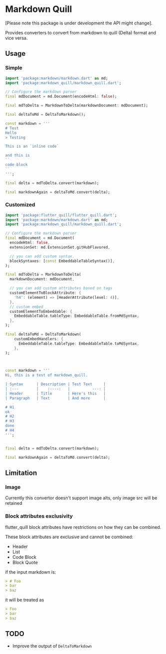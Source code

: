 # Markdown Quill

\[Please note this package is under development the API might change\].

Provides converters to convert from markdown to quill (Delta) format and vice versa.


## Usage

### Simple

```dart
import 'package:markdown/markdown.dart' as md;
import 'package:markdown_quill/markdown_quill.dart';

// Configure the markdown parser
final mdDocument = md.Document(encodeHtml: false);

final mdToDelta = MarkdownToDelta(markdownDocument: mdDocument);

final deltaToMd = DeltaToMarkdown();

const markdown = '''
# Test
Hello
> Testing

This is an `inline code`

and this is 
``
code block
``
''';

final delta = mdToDelta.convert(markdown);

final markdownAgain = deltaToMd.convert(delta);
```

### Customized

```dart
import 'package:flutter_quill/flutter_quill.dart';
import 'package:markdown/markdown.dart' as md;
import 'package:markdown_quill/markdown_quill.dart';

// Configure the markdown parser
final mdDocument = md.Document(
  encodeHtml: false,
  extensionSet: md.ExtensionSet.gitHubFlavored,

  // you can add custom syntax.
  blockSyntaxes: [const EmbeddableTableSyntax()],
);

final mdToDelta = MarkdownToDelta(
  markdownDocument: mdDocument,

  // you can add custom attributes based on tags
  customElementToBlockAttribute: {
    'h4': (element) => [HeaderAttribute(level: 4)],
  },
  // custom embed
  customElementToEmbeddable: {
    EmbeddableTable.tableType: EmbeddableTable.fromMdSyntax,
  },
);

final deltaToMd = DeltaToMarkdown(
    customEmbedHandlers: {
      EmbeddableTable.tableType: EmbeddableTable.toMdSyntax,
    },
);



const markdown = '''
Hi, this is a test of markdown_quill.

| Syntax      | Description | Test Text     |
| :---        |    :----:   |          ---: |
| Header      | Title       | Here's this   |
| Paragraph   | Text        | And more      |

# H1
ok
# H2
# H3
done
# H4
''';


final delta = mdToDelta.convert(markdown);

final markdownAgain = deltaToMd.convert(delta);
```


## Limitation

### Image

Currently this convertor doesn't support image alts, only image src will be retained

### Block attributes exclusivity

flutter_quill block attributes have restrictions on how they can be combined.

These block attributes are exclusive and cannot be combined:

- Header
- List
- Code Block
- Block Quote

if the input markdown is:

```markdown
> # Foo
> bar
> baz
```

it will be treated as

```markdown
> Foo
> bar
> baz
```

## TODO

- Improve the output of `DeltaToMarkdown`